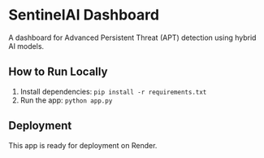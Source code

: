 # SentinelAI Dashboard
A dashboard for Advanced Persistent Threat (APT) detection using hybrid AI models.

## How to Run Locally
1. Install dependencies: `pip install -r requirements.txt`
2. Run the app: `python app.py`

## Deployment
This app is ready for deployment on Render.
